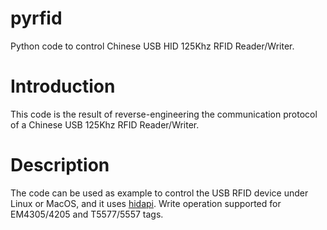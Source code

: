 # pyrfid
Python code to control Chinese USB HID 125Khz RFID Reader/Writer.
# Introduction
This code is the result of reverse-engineering the communication protocol of a Chinese USB 125Khz RFID Reader/Writer.
# Description
The code can be used as example to control the USB RFID device under Linux or MacOS, and it uses [hidapi](https://pypi.org/project/hidapi/).
Write operation supported for EM4305/4205 and T5577/5557 tags.
